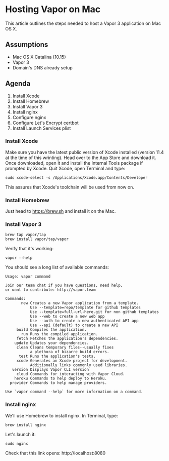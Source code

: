 # Hosting Vapor on Mac

This article outlines the steps needed to host a Vapor 3 application on Mac OS X.

## Assumptions

- Mac OS X Catalina (10.15)
- Vapor 3
- Domain's DNS already setup
 
## Agenda

1. Install Xcode
1. Install Homebrew
1. Install Vapor 3
2. Install nginx
3. Configure nginx
4. Configure Let's Encrypt certbot
5. Install Launch Services plist

### Install Xcode

Make sure you have the latest public version of Xcode installed (version 11.4 at the time of this wrinting). Head over to the App Store and download it. Once downloaded, open it and install the Internal Tools package if prompted by Xcode. Quit Xcode, open Terminal and type:

    sudo xcode-select -s /Applications/Xcode.app/Contents/Developer
    
This assures that Xcode's toolchain will be used from now on.

### Install Homebrew

Just head to https://brew.sh and install it on the Mac.

### Install Vapor 3

    brew tap vapor/tap
    brew install vapor/tap/vapor
    
Verify that it's working:

    vapor --help
    
You should see a long list of available commands:

    Usage: vapor command

	Join our team chat if you have questions, need help,
	or want to contribute: http://vapor.team

	Commands:
		   new Creates a new Vapor application from a template.
			   Use --template=repo/template for github templates
			   Use --template=full-url-here.git for non github templates
			   Use --web to create a new web app
			   Use --auth to create a new authenticated API app
			   Use --api (default) to create a new API
		 build Compiles the application.
		   run Runs the compiled application.
		 fetch Fetches the application's dependencies.
		update Updates your dependencies.
		 clean Cleans temporary files--usually fixes
			   a plethora of bizarre build errors.
		  test Runs the application's tests.
		 xcode Generates an Xcode project for development.
			   Additionally links commonly used libraries.
	   version Displays Vapor CLI version
		 cloud Commands for interacting with Vapor Cloud.
		heroku Commands to help deploy to Heroku.
	  provider Commands to help manage providers.

	Use `vapor command --help` for more information on a command.
    
### Install nginx

We'll use Homebrew to install nginx. In Terminal, type:

    brew install nginx
    
Let's launch it:

    sudo nginx
    
Check that this link opens: http://localhost:8080

